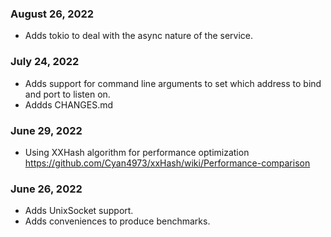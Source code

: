 ### August 26, 2022
- Adds tokio to deal with the async nature of the service.

### July 24, 2022
- Adds support for command line arguments to set which address to bind and port to listen on.
- Addds CHANGES.md

### June 29, 2022
- Using XXHash algorithm for performance optimization https://github.com/Cyan4973/xxHash/wiki/Performance-comparison

### June 26, 2022
- Adds UnixSocket support.
- Adds conveniences to produce benchmarks.

